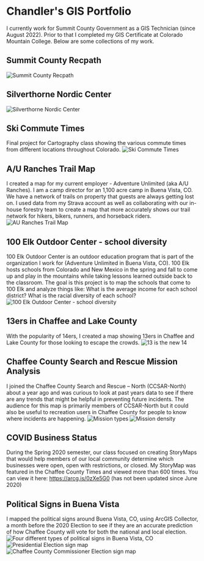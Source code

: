 # Chandler's GIS Portfolio
I currently work for Summit County Government as a GIS Technician (since August 2022). Prior to that I completed my GIS Certificate at Colorado Mountain College. Below are some collections of my work. 
## Summit County Recpath
![Summit County Recpath](RecPathOverview.jpg)
## Silverthorne Nordic Center
![Silverthorne Nordic Center](Silverthorne_Nordic_Center_layout_QR.jpg)
## Ski Commute Times
Final project for Cartography class showing the various commute times from different locations throughout Colorado. 
![Ski Commute Times](Project2_Morehardt.jpg)
## A/U Ranches Trail Map
I created a map for my current employer - Adventure Unlimited (aka A/U Ranches). I am a camp director for an 1,100 acre camp in Buena Vista, CO. We have a network of trails on property that guests are always getting lost on. I used data from my Strava account as well as collaborating with our in-house forestry team to create a map that more accurately shows our trail network for hikers, bikers, runners, and horseback riders. 
![AU Ranches Trail Map](AURanchesTrailMap.jpg)
## 100 Elk Outdoor Center - school diversity 
100 Elk Outdoor Center is an outdoor education program that is part of the organization I work for (Adventure Unlimited in Buena Vista, CO). 100 Elk hosts schools from Colorado and New Mexico in the spring and fall to come up and play in the mountains while taking lessons learned outside back to the classroom. The goal is this project is to map the schools that come to 100 Elk and analyze things like: What is the average income for each school district? What is the racial diversity of each school? 
![100 Elk Outdoor Center - school diversity](Project2_100Elk_Schools.jpg)
## 13ers in Chaffee and Lake County
With the popularity of 14ers, I created a map showing 13ers in Chaffee and Lake County for those looking to escape the crowds. 
![13 is the new 14](Project1_Morehardt.jpg)
## Chaffee County Search and Rescue Mission Analysis
I joined the Chaffee County Search and Rescue – North (CCSAR-North) about a year ago and was curious to look at past years data to see if there are any trends that might be helpful in preventing future incidents. The audience for this map is primarily members of CCSAR-North but it could also be useful to recreation users in Chaffee County for people to know where incidents are happening. 
![Mission types](Project2_Main.jpg)
![Mission density](Project2_Density.jpg)
## COVID Business Status
During the Spring 2020 semester, our class focused on creating StoryMaps that would help members of our local community determine which businesses were open, open with restrictions, or closed. My StoryMap was featured in the Chaffee County Times and viewed more than 600 times. You can view it here: https://arcg.is/0zXe5G0 (has not been updated since June 2020)
## Political Signs in Buena Vista
I mapped the political signs around Buena Vista, CO, using ArcGIS Collector, a month before the 2020 Election to see if they are an accurate prediction of how Chaffee County will vote for both the national and local election. 
![Four different types of political signs in Buena Vista, CO](Project1-GIS131-Morehardt.jpg)
![Presidential Election sign map](Project1-GIS210-Morehardt-TrumpBiden.jpg)
![Chaffee County Commissioner Election sign map](Project1-GIS210-Morehardt-HannahBaker.jpg)
